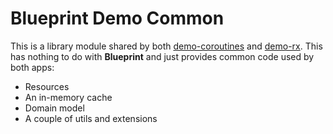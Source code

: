 # Blueprint Demo Common

This is a library module shared by both [demo-coroutines][demo-coroutines] and [demo-rx][demo-rx]. This has nothing to do with **Blueprint** and just provides common code used by both apps:

* Resources
* An in-memory cache
* Domain model
* A couple of utils and extensions

[demo-coroutines]: ../demo-coroutines/
[demo-rx]: ../demo-rx/
